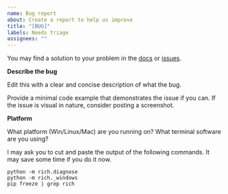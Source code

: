 ```yaml
---
name: Bug report
about: Create a report to help us improve
title: "[BUG]"
labels: Needs triage
assignees: ""
---
```


You may find a solution to your problem in the [docs](https://rich.readthedocs.io/en/latest/introduction.html) or [issues](https://github.com/willmcgugan/rich/issues).

**Describe the bug**

Edit this with a clear and concise description of what the bug.

Provide a minimal code example that demonstrates the issue if you can. If the issue is visual in nature, consider posting a screenshot.

**Platform**

What platform (Win/Linux/Mac) are you running on? What terminal software are you using?

I may ask you to cut and paste the output of the following commands. It may save some time if you do it now.

```
python -m rich.diagnose
python -m rich._windows
pip freeze | grep rich
```
